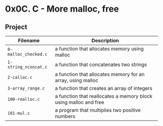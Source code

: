 # 0x0C. C - More malloc, free

## Project

| Filename | Description |
| -------- | ----------- |
| `0-malloc_checked.c` | a function that allocates memory using malloc |
| `1-string_nconcat.c` | a function that concatenates two strings |
| `2-calloc.c` | a function that allocates memory for an array, using malloc |
| `3-array_range.c` | a function that creates an array of integers |
| `100-realloc.c` | a function that  reallocates a memory block using malloc and free |
| `101-mul.c` | a program that multiplies two positive numbers |
